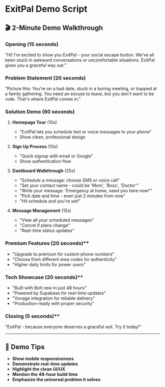 # ExitPal Demo Script

## 🎬 **2-Minute Demo Walkthrough**

### **Opening (15 seconds)**
"Hi! I'm excited to show you ExitPal - your social escape button. We've all been stuck in awkward conversations or uncomfortable situations. ExitPal gives you a graceful way out."

### **Problem Statement (20 seconds)**
"Picture this: You're on a bad date, stuck in a boring meeting, or trapped at a family gathering. You need an excuse to leave, but you don't want to be rude. That's where ExitPal comes in."

### **Solution Demo (60 seconds)**
1. **Homepage Tour** (10s)
   - "ExitPal lets you schedule text or voice messages to your phone"
   - Show clean, professional design

2. **Sign Up Process** (10s)
   - "Quick signup with email or Google"
   - Show authentication flow

3. **Dashboard Walkthrough** (25s)
   - "Schedule a message: choose SMS or voice call"
   - "Set your contact name - could be 'Mom', 'Boss', 'Doctor'"
   - "Write your message: 'Emergency at home, need you here now!'"
   - "Pick date and time - even just 2 minutes from now"
   - "Hit schedule and you're set!"

4. **Message Management** (15s)
   - "View all your scheduled messages"
   - "Cancel if plans change"
   - "Real-time status updates"

### **Premium Features** (20 seconds)**
- "Upgrade to premium for custom phone numbers"
- "Choose from different area codes for authenticity"
- "Higher daily limits for power users"

### **Tech Showcase** (20 seconds)**
- "Built with Bolt.new in just 48 hours"
- "Powered by Supabase for real-time updates"
- "Vonage integration for reliable delivery"
- "Production-ready with proper security"

### **Closing** (5 seconds)**
"ExitPal - because everyone deserves a graceful exit. Try it today!"

---

## 🎥 **Demo Tips**
- **Show mobile responsiveness**
- **Demonstrate real-time updates**
- **Highlight the clean UI/UX**
- **Mention the 48-hour build time**
- **Emphasize the universal problem it solves**